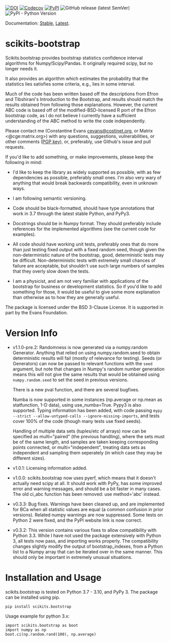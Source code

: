 [![DOI](https://zenodo.org/badge/DOI/10.5281/zenodo.3548989.svg)](https://doi.org/10.5281/zenodo.3548989)
[![Codecov](https://img.shields.io/codecov/c/github/cgevans/scikits-bootstrap)](https://codecov.io/gh/cgevans/scikits-bootstrap)
[![PyPI](https://img.shields.io/pypi/v/scikits-bootstrap)](https://pypi.org/project/scikits.bootstrap/)
![GitHub release (latest SemVer)](https://img.shields.io/github/v/release/cgevans/scikits-bootstrap)
![PyPI - Python Version](https://img.shields.io/pypi/pyversions/scikits-bootstrap)


Documentation: [Stable](https://scikits-bootstrap.readthedocs.io/en/stable/), [Latest](https://scikits-bootstrap.readthedocs.io/en/latest/).

scikits-bootstrap
=================

Scikits.bootstrap provides bootstrap statistics confidence interval algorithms
for Numpy/Scipy/Pandas. It originally required scipy, but no longer needs it.

It also provides an algorithm which estimates the probability that the
statistics lies satisfies some criteria, e.g., lies in some interval.

Much of the code has been written based off the descriptions from Efron
and Tibshirani's Introduction to the Bootstrap, and results should match
the results obtained from following those explanations. However, the
current ABC code is based off of the modified-BSD-licensed R port of the
Efron bootstrap code, as I do not believe I currently have a sufficient
understanding of the ABC method to write the code independently.

Please contact me (Constantine Evans <cevans@costinet.org>, or Matrix
<@cge:matrix.org>) with any questions, suggestions, vulnerabilities, or other
comments ([PGP key](https://costinet.org/new-cge-pgp.key)), or, preferably, use
Github's issue and pull requests.

If you'd like to add something, or make improvements, please keep the following
in mind:

- I'd like to keep the library as widely supported as possible, with as
  few dependencies as possible, preferably small ones.  I'm also very
  wary of anything that would break backwards compatibility, even in
  unknown ways.

- I am following semantic versioning.

- Code should be black-formatted, should have type annotations that work
  in 3.7 through the latest stable Python, and PyPy3.

- Docstrings should be in Numpy format.  They should preferably include
  references for the implemented algorithms (see the current code for
  examples).

- All code should have working unit tests, preferably ones that do more
  than just testing fixed output with a fixed random seed, though given
  the non-deterministic nature of the bootstrap, good, deterministic
  tests may be difficult.  Non-deterministic tests with extremely small
  chances of failure are acceptable, but shouldn't use such large numbers
  of samples that they overly slow down the tests.

- I am a physicist, and am not very familiar with applications of the
  bootstrap for business or development statistics.  So if you'd like
  to add something for those, it would be useful to give some more
  explanation than otherwise as to how they are generally useful.

The package is licensed under the BSD 3-Clause License. It is supported
in part by the Evans Foundation.

Version Info
============

-   v1.1.0-pre.2: Randomness is now generated via a numpy.random
    Generator. Anything that relied on using numpy.random.seed to obtain
    deterministic results will fail (mostly of relevance for testing).
    Seeds (or Generators) can now be passed to relevant functions with
    the `seed` argument, but note that changes in Numpy's random number
    generation means this will not give the same results that would be
    obtained using `numpy.random.seed` to set the seed in previous
    versions.

    There is a new pval function, and there are several bugfixes.

    Numba is now supported in some instances (np.average or np.mean as
    statfunction, 1-D data), using use\_numba=True. Pypy3 is also
    supported. Typing information has been added, with code passing
    `mypy --strict --allow-untyped-calls --ignore-missing-imports`, and
    tests cover 100% of the code (though many tests use fixed seeds).

    Handling of multiple data sets (tuples/etc of arrays) now can be
    specified as multi="paired" (the previous handling), where the sets
    must be of the same length, and samples are taken keeping
    corresponding points connected, or multi="independent", treating
    data sets as independent and sampling them seperately (in which case
    they may be different sizes).

-   v1.0.1: Licensing information added.

-   v1.0.0: scikits.bootstrap now uses pyerf, which means that it
    doesn't actually need scipy at all. It should work with PyPy, has
    some improved error and warning messages, and should be a bit faster
    in many cases. The old ci\_abc function has been removed: use
    method='abc' instead.

-   v0.3.3: Bug fixes. Warnings have been cleaned up, and are
    implemented for BCa when all statistic values are equal (a common
    confusion in prior versions). Related numpy warnings are now
    suppressed. Some tests on Python 2 were fixed, and the PyPI website
    link is now correct.

-   v0.3.2: This version contains various fixes to allow compatibility
    with Python 3.3. While I have not used the package extensively with
    Python 3, all tests now pass, and importing works properly. The
    compatibility changes slightly modify the output of
    bootstrap\_indexes, from a Python list to a Numpy array that can be
    iterated over in the same manner. This should only be important in
    extremely unusual situations.

Installation and Usage
======================

scikits.bootstrap is tested on Python 3.7 - 3.10, and PyPy 3. The package
can be installed using pip.

`pip install scikits.bootstrap`

Usage example for python 3.x:

    import scikits.bootstrap as boot
    import numpy as np
    boot.ci(np.random.rand(100), np.average)
